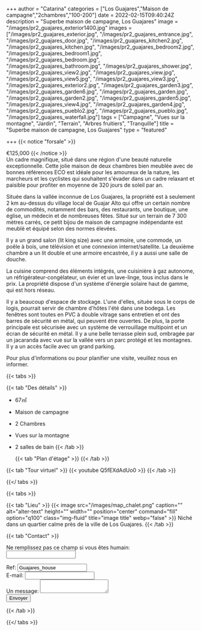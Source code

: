 +++
author = "Catarina"
categories = ["Los Guajares","Maison de campagne","2chambres","100-200"]
date = 2022-02-15T09:40:24Z
description = "Superbe maison de campagne, Los Guajares"
image = "/images/pr2_guajares_exterior1400.jpg"
images = ["/images/pr2_guajares_exterior.jpg", "/images/pr2_guajares_entrance.jpg", "/images/pr2_guajares_door.jpg", "/images/pr2_guajares_kitchen2.jpg", "/images/pr2_guajares_kitchen.jpg", "/images/pr2_guajares_bedroom2.jpg", "/images/pr2_guajares_bedroom1.jpg", "/images/pr2_guajares_bedroom.jpg", "/images/pr2_guajares_bathroom.jpg", "/images/pr2_guajares_shower.jpg", "/images/pr2_guajares_view2.jpg", "/images/pr2_guajares_view.jpg", "/images/pr2_guajares_view5.jpg", "/images/pr2_guajares_view3.jpg", "/images/pr2_guajares_exterior2.jpg", "/images/pr2_guajares_garden3.jpg", "/images/pr2_guajares_garden6.jpg", "/images/pr2_guajares_garden.jpg", "/images/pr2_guajares_garden2.jpg", "/images/pr2_guajares_garden5.jpg", "/images/pr2_guajares_view4.jpg", "/images/pr2_guajares_garden4.jpg", "/images/pr2_guajares_pueblo2.jpg", "/images/pr2_guajares_pueblo.jpg", "/images/pr2_guajares_waterfall.jpg"]
tags = ["Campagne", "Vues sur la montagne", "Jardin", "Terrain", "Arbres fruitiers", "Tranquille"]
title = "Superbe maison de campagne, Los Guajares"
type = "featured"

+++
{{< notice "forsale" >}}

€125,000 {{< /notice >}}  
Un cadre magnifique, situé dans une région d'une beauté naturelle exceptionnelle. Cette jolie maison de deux chambres bien meublée avec de bonnes références ECO est idéale pour les amoureux de la nature, les marcheurs et les cyclistes qui souhaitent s'évader dans un cadre relaxant et paisible pour profiter en moyenne de 320 jours de soleil par an.

Située dans la vallée inconnue de Los Guajares, la propriété est à seulement 2 km au-dessus du village local de Guajar Alto qui offre un certain nombre de commodités, notamment des bars, des restaurants, une boutique, une église, un médecin et de nombreuses fêtes. Situé sur un terrain de 7 300 mètres carrés, ce petit bijou de maison de campagne indépendante est meublé et équipé selon des normes élevées.

Il y a un grand salon (lit king size) avec une armoire, une commode, un poêle à bois, une télévision et une connexion internet/satellite. La deuxième chambre a un lit double et une armoire encastrée, il y a aussi une salle de douche.

La cuisine comprend des éléments intégrés, une cuisinière à gaz autonome, un réfrigérateur-congélateur, un évier et un lave-linge, tous inclus dans le prix. La propriété dispose d'un système d'énergie solaire haut de gamme, qui est hors réseau.

Il y a beaucoup d'espace de stockage. L'une d'elles, située sous le corps de logis, pourrait servir de chambre d'hôtes l'été dans une bodega. Les fenêtres sont toutes en PVC à double vitrage sans entretien et ont des barres de sécurité en métal, qui peuvent être ouvertes. De plus, la porte principale est sécurisée avec un système de verrouillage multipoint et un écran de sécurité en métal. Il y a une belle terrasse plein sud, ombragée par un jacaranda avec vue sur la vallée vers un parc protégé et les montagnes. Il y a un accès facile avec un grand parking.

Pour plus d'informations ou pour planifier une visite, veuillez nous en informer.

{{< tabs >}}

{{< tab "Des détails" >}}

* 67&#x33A1;
* Maison de campagne
* 2 Chambres
* Vues sur la montagne
* 2 salles de bain
  {{< /tab >}}

  {{< tab "Plan d'étage" >}}  {{< /tab >}}

{{< tab "Tour virtuel" >}} {{< youtube Q5fEXdAdUo0 >}} {{< /tab >}}

{{</ tabs >}}

{{< tabs >}}

{{< tab "Lieu" >}} {{< image src="/images/map_chalet.png" caption="" alt="alter-text" height="" width="" position="center" command="fill" option="q100" class="img-fluid" title="image title" webp="false" >}} Niché dans un quartier calme près de la ville de Los Guajares. {{< /tab >}}

{{< tab "Contact" >}} <form name="propertyContact" method="POST" netlify-honeypot="bot-field" data-netlify="true">
<div class="form-group">
<p class="hidden"><label>Ne remplissez pas ce champ si vous êtes humain: <input name="bot-field" /></label></p>
</div>
<div class="form-group">
<label>Ref: <input name="property-ref" class="form-control" value="Guajares_house" readonly/></label>
</div>
<div class="form-group">
<label>E-mail: <input type="text" class="form-control" name="email" /></label>
</div>
<div class="form-group">
<label>Un message: </label> <textarea name="message" class="form-control"></textarea>
</div>
<button type="submit" class="btn btn-primary">Envoyer</button>
</form> {{< /tab >}}

{{</ tabs >}}